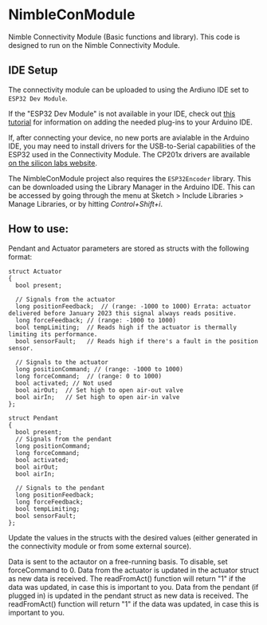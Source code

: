 # NimbleConModule
Nimble Connectivity Module (Basic functions and library).
This code is designed to run on the Nimble Connectivity Module.

## IDE Setup

The connectivity module can be uploaded to using the Ardiuno IDE set to `ESP32 Dev Module`.

If the "ESP32 Dev Module" is not available in your IDE, check out [this tutorial](https://randomnerdtutorials.com/installing-the-esp32-board-in-arduino-ide-windows-instructions/) for information on adding the needed plug-ins to your Arduino IDE.

If, after connecting your device, no new ports are avialable in the Arduino IDE, you may need to install drivers for the USB-to-Serial capabilities of the ESP32 used in the Connectivity Module. The CP201x drivers are available [on the silicon labs website](https://www.silabs.com/developers/usb-to-uart-bridge-vcp-drivers?tab=downloads).

The NimbleConModule project also requires the `ESP32Encoder` library. This can be downloaded using the Library Manager in the Arduino IDE. This can be accessed by going through the menu at Sketch > Include Libraries > Manage Libraries, or by hitting _Control+Shift+i_.

## How to use:

Pendant and Actuator parameters are stored as structs with the following format:
```
struct Actuator
{
  bool present;

  // Signals from the actuator
  long positionFeedback;  // (range: -1000 to 1000) Errata: actuator delivered before January 2023 this signal always reads positive.
  long forceFeedback; // (range: -1000 to 1000)
  bool tempLimiting;  // Reads high if the actuator is thermally limiting its performance.
  bool sensorFault;   // Reads high if there's a fault in the position sensor.

  // Signals to the actuator
  long positionCommand; // (range: -1000 to 1000)
  long forceCommand;  // (range: 0 to 1000)
  bool activated; // Not used
  bool airOut;  // Set high to open air-out valve
  bool airIn;   // Set high to open air-in valve
};
```
```
struct Pendant
{
  bool present;
  // Signals from the pendant
  long positionCommand;
  long forceCommand;
  bool activated;
  bool airOut;
  bool airIn;

  // Signals to the pendant
  long positionFeedback;
  long forceFeedback;
  bool tempLimiting;
  bool sensorFault;
};
```
Update the values in the structs with the desired values (either generated in the connectivity module or from some external source).

Data is sent to the actautor on a free-running basis. To disable, set forceCommand to 0.
Data from the actuator is updated in the actuator struct as new data is received. The readFromAct() function will return "1" if the data was updated, in case this is important to you.
Data from the pendant (if plugged in) is updated in the pendant struct as new data is received. The readFromAct() function will return "1" if the data was updated, in case this is important to you.
